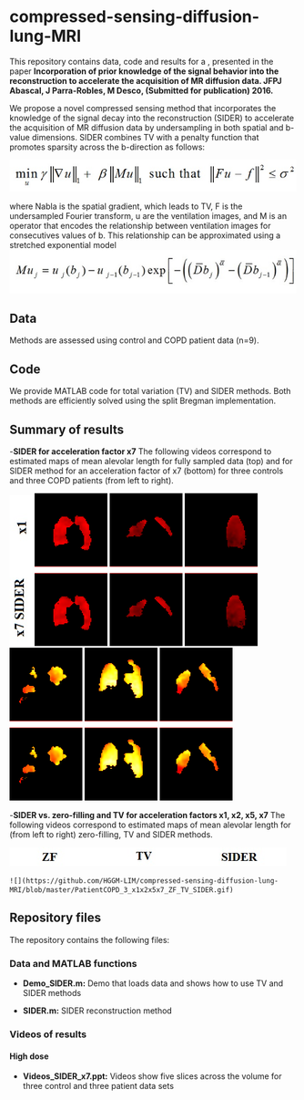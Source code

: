 # compressed-sensing-diffusion-lung-MRI

This repository contains data, code and results for a , presented in the paper **Incorporation of prior knowledge of the signal behavior into the reconstruction to accelerate the acquisition of MR diffusion data. JFPJ Abascal, J Parra-Robles, M Desco, (Submitted for publication) 2016.** 

We propose a novel compressed sensing method that incorporates the knowledge of the signal decay into the reconstruction (SIDER) to accelerate the acquisition of MR diffusion data by undersampling in both spatial and b-value dimensions. SIDER combines TV with a penalty function that promotes sparsity across the b-direction as follows:                              

![](https://github.com/HGGM-LIM/compressed-sensing-diffusion-lung-MRI/blob/master/SIDER_equation_1.jpg)

where Nabla is the spatial gradient, which leads to TV, F is the undersampled Fourier transform, u are the ventilation images, and M is an operator that encodes the relationship between ventilation images for consecutives values of b. This relationship can be approximated using a stretched exponential model 
![](https://github.com/HGGM-LIM/compressed-sensing-diffusion-lung-MRI/blob/master/SIDER_equation_2.jpg)

## Data 
Methods are assessed using control and COPD patient data (n=9). 

## Code
We provide MATLAB code for total variation (TV) and SIDER methods. Both methods are efficiently solved using the split Bregman implementation. 

## Summary of results ##

-**SIDER for acceleration factor x7** The following videos correspond to estimated maps of mean alevolar length for fully sampled data (top) and for SIDER method for an acceleration factor of x7 (bottom) for three controls and three COPD patients (from left to right).

![](https://github.com/HGGM-LIM/compressed-sensing-diffusion-lung-MRI/blob/master/Label.jpg)
![](https://github.com/HGGM-LIM/compressed-sensing-diffusion-lung-MRI/blob/master/Control_x1_x7_SIDER.gif)
![](https://github.com/HGGM-LIM/compressed-sensing-diffusion-lung-MRI/blob/master/Control_2_x1_x7SIDER.gif)
![](https://github.com/HGGM-LIM/compressed-sensing-diffusion-lung-MRI/blob/master/Control_3_x1_x7SIDER.gif)
![](https://github.com/HGGM-LIM/compressed-sensing-diffusion-lung-MRI/blob/master/PatientCOPD_x1_x7SIDER.gif)
![](https://github.com/HGGM-LIM/compressed-sensing-diffusion-lung-MRI/blob/master/PatientCOPD_2_x1_x7_SIDER.gif)
![](https://github.com/HGGM-LIM/compressed-sensing-diffusion-lung-MRI/blob/master/PatientCOPD_3_x1_x7_SIDER.gif)



-**SIDER vs. zero-filling and TV for acceleration factors x1, x2, x5, x7** The following videos correspond to estimated maps of mean alevolar length for (from left to right) zero-filling, TV and SIDER methods. 

![](https://github.com/HGGM-LIM/compressed-sensing-diffusion-lung-MRI/blob/master/Label2.jpg)

    ![](https://github.com/HGGM-LIM/compressed-sensing-diffusion-lung-MRI/blob/master/PatientCOPD_3_x1x2x5x7_ZF_TV_SIDER.gif)

##  Repository files ##

The repository contains the following files:

### Data and MATLAB functions ###

- **Demo_SIDER.m:** Demo that loads data and shows how to use TV and SIDER methods 

- **SIDER.m:** SIDER reconstruction method

### Videos of results ###

#### High dose ####
- **Videos_SIDER_x7.ppt:** Videos show five slices across the volume for three control and three patient data sets

